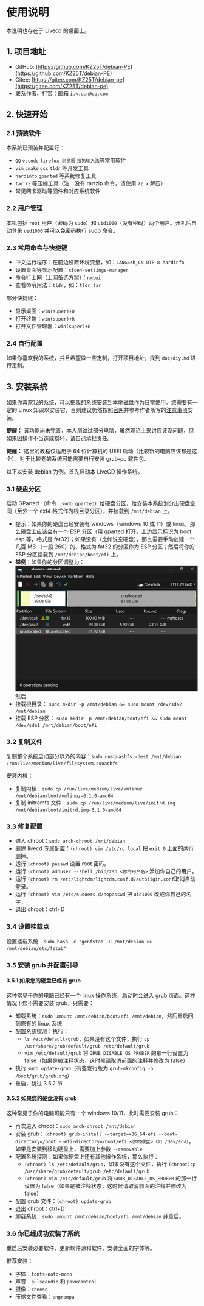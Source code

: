 # 使用说明

本说明也存在于 Livecd 的桌面上。

## 1. 项目地址

- GitHub: [https://github.com/KZ25T/debian-PE](https://github.com/KZ25T/debian-PE)
- Gitee: [https://gitee.com/KZ25T/debian-pe](https://gitee.com/KZ25T/debian-pe)
- 联系作者、打赏：邮箱 `i.k.u.n@qq.com`

## 2. 快速开始

### 2.1 预装软件

本系统已预装并配置好：

- `QQ` `vscode` `firefox 浏览器` `搜狗输入法`等常用软件
- `vim` `cmake` `gcc` `tldr` 等开发工具
- `hardinfo` `gparted` 等系统修复工具
- `tar` `7z` 等压缩工具（注：没有 rar/zip 命令，请使用 `7z x` 解压）
- 常见网卡驱动等固件和对应系统软件

### 2.2 用户管理

本机包括 `root` 用户（密码为 `sudo`）和 `uid1000`（没有密码）两个用户。开机后自动登录 `uid1000` 并可以免密码执行 sudo 命令。

### 2.3 常用命令与快捷键

- 中文运行程序：在前边设置环境变量，如：`LANG=zh_CN.UTF-8 hardinfo`
- 设置桌面等显示配置：`xfce4-settings-manager`
- 命令行上网（上网备选方案）：`nmtui`
- 查看命令用法：`tldr`，如：`tldr tar`

部分快捷键：

- 显示桌面：`win(super)+D`
- 打开终端：`win(super)+R`
- 打开文件管理器：`win(super)+E`

### 2.4 自行配置

如果你喜欢我的系统，并且希望做一些定制，打开项目地址，找到 `doc/diy.md` 进行定制。

## 3. 安装系统

如果你喜欢我的系统，可以把我的系统安装到本地磁盘作为日常使用。您需要有一定的 Linux 知识以安装它，否则建议仍然按照[官网](https://www.debian.org/distrib/)并参考作者所写的[注意事项](https://blog.csdn.net/m0_57309959/article/details/135856767)安装。

**提醒：** 该功能尚未完善，本人测试过部分电脑，虽然理论上来讲应该没问题，但如果因操作不当造成损坏，请自己承担责任。

**提醒：** 这里的教程仅适用于 64 位计算机的 UEFI 启动（比较新的电脑应该都是这个）。对于比较老的系统可能需要自行安装 grub-pc 软件包。

以下以安装 debian 为例。首先启动本 LiveCD 操作系统。

### 3.1 硬盘分区

启动 GParted （命令：`sudo gparted`）给硬盘分区，给安装本系统划分出硬盘空间（至少一个 ext4 格式作为根目录分区），并挂载到 `/mnt/debian` 上。

- 提示：如果你的硬盘已经安装有 windows（windows 10 或 11）或 linux，那么硬盘上应该会有一个 ESP 分区（用 gparted 打开，上边显示标识为 boot, esp 等，格式是 fat32）；如果没有（比如说空硬盘），那么需要手动创建一个几百 MB （一般 260）的、格式为 fat32 的分区作为 ESP 分区；然后将你的 ESP 分区挂载到 `/mnt/debian/boot/efi` 上。
- **举例**：如果你的分区调整为：
  ![2](../img/2.png)
  然后：
- 挂载根目录： `sudo mkdir -p /mnt/debian && sudo mount /dev/sda2 /mnt/debian`
- 挂载 ESP 分区： `sudo mkdir -p /mnt/debian/boot/efi && sudo mount /dev/sda1 /mnt/debian/boot/efi`

### 3.2 复制文件

复制整个系统启动部分以外的内容：`sudo unsquashfs -dest /mnt/debian /run/live/medium/live/filesystem.squashfs`

安装内核：

- 复制内核：`sudo cp /run/live/medium/live/vmlinuz /mnt/debian/boot/vmlinuz-6.1.0-amd64`
- 复制 initramfs 文件：`sudo cp /run/live/medium/live/initrd.img /mnt/debian/boot/initrd.img-6.1.0-amd64`

### 3.3 修复配置

- 进入 chroot：`sudo arch-chroot /mnt/debian`
- 删除 livecd 专属配置：`(chroot) vim /etc/rc.local` 把 `exit 0` 上面的两行删掉。
- 运行 `(chroot) passwd` 设置 root 密码。
- 运行 `(chroot) adduser --shell /bin/zsh <你的用户名>` 添加你自己的用户。
- 运行 `(chroot) rm /etc/lightdm/lightdm.conf.d/autoligin.conf`取消自动登录。
- 运行 `(chroot) vim /etc/sudoers.d/nopasswd` 把 `uid1000` 改成你自己的名字。
- 退出 chroot：ctrl+D

### 3.4 设置挂载点

设置挂载系统：`sudo bash -c "genfstab -U /mnt/debian >> /mnt/debian/etc/fstab"`

### 3.5 安装 grub 并配置引导

#### 3.5.1 如果您的硬盘已经有 grub

这种常见于你的电脑已经有一个 linux 操作系统，启动时会进入 grub 页面。这种情况下您不需要安装 grub，只需要：

- 卸载系统：`sudo umount /mnt/debian/boot/efi /mnt/debian`，然后重启回到原有的 linux 系统
- 配置系统探测：执行：
  - `ls /etc/default/grub`，如果没有这个文件，执行 `cp /usr/share/grub/default/grub /etc/default/grub`
  - `vim /etc/default/grub` 将 `GRUB_DISABLE_OS_PROBER` 的那一行设置为 false（如果是被注释状态，这时候请取消前面的注释并修改为 false）
- 执行 `sudo update-grub`（有些发行版为 `grub-mkconfig -o /boot/grub/grub.cfg`）
- 重启，跳过 3.5.2 节

#### 3.5.2 如果您的硬盘没有 grub

这种常见于你的电脑可能只有一个 windows 10/11，此时需要安装 grub：

- 再次进入 chroot：`sudo arch-chroot /mnt/debian`
- 安装 grub：`(chroot) grub-install --target=x86_64-efi --boot-directory=/boot --efi-directory=/boot/efi <你的硬盘>（如 /dev/sda）`，如果是安装到移动硬盘上，需要加上参数 `--removable`
- 配置系统探测：如果你硬盘上还有其他操作系统，那么执行：
  - `(chroot) ls /etc/default/grub`，如果没有这个文件，执行 `(chroot)cp /usr/share/grub/default/grub /etc/default/grub`
  - `(chroot) vim /etc/default/grub` 将 `GRUB_DISABLE_OS_PROBER` 的那一行设置为 false（如果是被注释状态，这时候请取消前面的注释并修改为 false）
- 配置 grub 文件：`(chroot) update-grub`
- 退出 chroot：ctrl+D
- 卸载系统：`sudo umount /mnt/debian/boot/efi /mnt/debian` 并重启。

### 3.6 你已经成功安装了系统

重启后安装必要软件、更新软件源和软件、安装全面的字体等。

推荐安装：

- 字体：`fonts-noto-mono`
- 声音：`pulseaudio` 和 `pavucontrol`
- 摄像：`cheese`
- 压缩文件查看：`engrampa`
